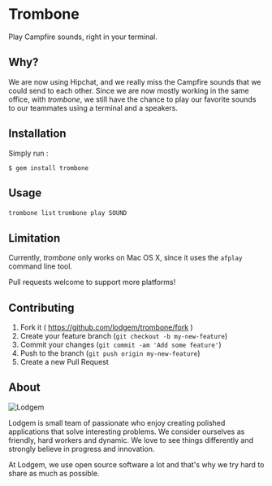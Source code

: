 # Trombone

Play Campfire sounds, right in your terminal.

## Why?

We are now using Hipchat, and we really miss the Campfire sounds that we could send to each other. Since we are now mostly working in the same office, with *trombone*, we still have the chance to play our favorite sounds to our teammates using a terminal and a speakers.

## Installation

Simply run :

    $ gem install trombone

## Usage

`trombone list`
`trombone play SOUND`

## Limitation

Currently, *trombone* only works on Mac OS X, since it uses the `afplay` command line tool.

Pull requests welcome to support more platforms!

## Contributing

1. Fork it ( https://github.com/lodgem/trombone/fork )
2. Create your feature branch (`git checkout -b my-new-feature`)
3. Commit your changes (`git commit -am 'Add some feature'`)
4. Push to the branch (`git push origin my-new-feature`)
5. Create a new Pull Request

## About

![Lodgem](http://lodgem.s3.amazonaws.com/tm/logotype.png)

Lodgem is small team of passionate who enjoy creating polished applications that solve interesting problems. We consider ourselves as friendly, hard workers and dynamic. We love to see things differently and strongly believe in progress and innovation.

At Lodgem, we use open source software a lot and that's why we try hard to share as much as possible.
